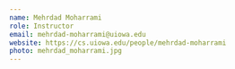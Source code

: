 ```yaml
---
name: Mehrdad Moharrami
role: Instructor
email: mehrdad-moharrami@uiowa.edu
website: https://cs.uiowa.edu/people/mehrdad-moharrami
photo: mehrdad_moharrami.jpg
---
```


<!--[Schedule an appointment](#){: .btn .btn-outline }-->
